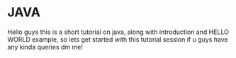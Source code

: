 # JAVA
Hello guys this is a short tutorial on java, along with introduction and HELLO WORLD example, so lets get started with this tutorial session if u guys have any kinda queries dm me! 
